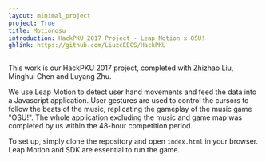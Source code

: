 ```yaml
---
layout: minimal_project
project: True
title: Motionosu
introduction: HackPKU 2017 Project - Leap Motion x OSU!
ghlink: https://github.com/LiuzcEECS/HackPKU
---
```


This work is our HackPKU 2017 project, completed with Zhizhao Liu, Minghui Chen and Luyang Zhu.

We use Leap Motion to detect user hand movements and feed the data into a Javascript application. User gestures are used to
control the cursors to follow the beats of the music, replicating the gameplay of the music game "OSU!". The whole application
excluding the music and game map was completed by us within the 48-hour competition period.

To set up, simply clone the repository and open `index.html` in your browser. Leap Motion and SDK are essential to run the game.
